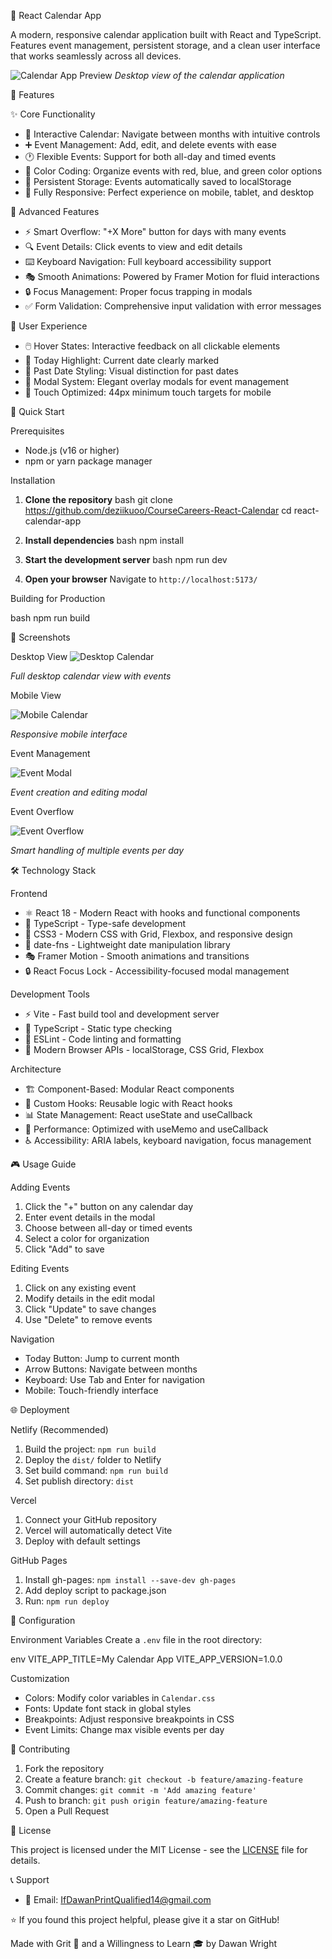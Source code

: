📅 React Calendar App

A modern, responsive calendar application built with React and TypeScript. Features event management, persistent storage, and a clean user interface that works seamlessly across all devices.

![Calendar App Preview](./screenshots/desktop-calendar.png)
*Desktop view of the calendar application*

🌟 Features

✨ Core Functionality
- 📅 Interactive Calendar: Navigate between months with intuitive controls
- ➕ Event Management: Add, edit, and delete events with ease
- 🕐 Flexible Events: Support for both all-day and timed events
- 🎨 Color Coding: Organize events with red, blue, and green color options
- 💾 Persistent Storage: Events automatically saved to localStorage
- 📱 Fully Responsive: Perfect experience on mobile, tablet, and desktop

🎯 Advanced Features
- ⚡ Smart Overflow: "+X More" button for days with many events
- 🔍 Event Details: Click events to view and edit details
- ⌨️ Keyboard Navigation: Full keyboard accessibility support
- 🎭 Smooth Animations: Powered by Framer Motion for fluid interactions
- 🔒 Focus Management: Proper focus trapping in modals
- ✅ Form Validation: Comprehensive input validation with error messages

🎨 User Experience
- 🖱️ Hover States: Interactive feedback on all clickable elements
- 📍 Today Highlight: Current date clearly marked
- 🌅 Past Date Styling: Visual distinction for past dates
- 🎪 Modal System: Elegant overlay modals for event management
- 🎯 Touch Optimized: 44px minimum touch targets for mobile

🚀 Quick Start

Prerequisites
- Node.js (v16 or higher)
- npm or yarn package manager

Installation

1. **Clone the repository**
   bash
   git clone https://github.com/deziikuoo/CourseCareers-React-Calendar
   cd react-calendar-app
   

2. **Install dependencies**
   bash
   npm install
   

3. **Start the development server**
   bash
   npm run dev
   

4. **Open your browser**
   Navigate to `http://localhost:5173/`

Building for Production

bash
npm run build


📱 Screenshots

Desktop View
![Desktop Calendar](./screenshots/desktop-calendar.png)

*Full desktop calendar view with events*



Mobile View

![Mobile Calendar](./screenshots/mobile-calendar.png)

*Responsive mobile interface*



Event Management

![Event Modal](./screenshots/event-modal.png)

*Event creation and editing modal*



Event Overflow

![Event Overflow](./screenshots/event-overflow.png)

*Smart handling of multiple events per day*



🛠️ Technology Stack

Frontend
- ⚛️ React 18 - Modern React with hooks and functional components
- 📘 TypeScript - Type-safe development
- 🎨 CSS3 - Modern CSS with Grid, Flexbox, and responsive design
- 📅 date-fns - Lightweight date manipulation library
- 🎭 Framer Motion - Smooth animations and transitions
- 🔒 React Focus Lock - Accessibility-focused modal management

Development Tools
- ⚡ Vite - Fast build tool and development server
- 🔧 TypeScript - Static type checking
- 📏 ESLint - Code linting and formatting
- 🎯 Modern Browser APIs - localStorage, CSS Grid, Flexbox

Architecture
- 🏗️ Component-Based: Modular React components
- 🎣 Custom Hooks: Reusable logic with React hooks
- 📊 State Management: React useState and useCallback
- 🎯 Performance: Optimized with useMemo and useCallback
- ♿ Accessibility: ARIA labels, keyboard navigation, focus management

🎮 Usage Guide

Adding Events
1. Click the "+" button on any calendar day
2. Enter event details in the modal
3. Choose between all-day or timed events
4. Select a color for organization
5. Click "Add" to save

Editing Events
1. Click on any existing event
2. Modify details in the edit modal
3. Click "Update" to save changes
4. Use "Delete" to remove events

Navigation
- Today Button: Jump to current month
- Arrow Buttons: Navigate between months
- Keyboard: Use Tab and Enter for navigation
- Mobile: Touch-friendly interface

🌐 Deployment

Netlify (Recommended)
1. Build the project: `npm run build`
2. Deploy the `dist/` folder to Netlify
3. Set build command: `npm run build`
4. Set publish directory: `dist`

Vercel
1. Connect your GitHub repository
2. Vercel will automatically detect Vite
3. Deploy with default settings

GitHub Pages
1. Install gh-pages: `npm install --save-dev gh-pages`
2. Add deploy script to package.json
3. Run: `npm run deploy`

🔧 Configuration

Environment Variables
Create a `.env` file in the root directory:

env
VITE_APP_TITLE=My Calendar App
VITE_APP_VERSION=1.0.0


Customization
- Colors: Modify color variables in `Calendar.css`
- Fonts: Update font stack in global styles
- Breakpoints: Adjust responsive breakpoints in CSS
- Event Limits: Change max visible events per day

🤝 Contributing

1. Fork the repository
2. Create a feature branch: `git checkout -b feature/amazing-feature`
3. Commit changes: `git commit -m 'Add amazing feature'`
4. Push to branch: `git push origin feature/amazing-feature`
5. Open a Pull Request

📝 License

This project is licensed under the MIT License - see the [LICENSE](LICENSE) file for details.


📞 Support

- 📧 Email: IfDawanPrintQualified14@gmail.com


⭐ If you found this project helpful, please give it a star on GitHub!

Made with Grit 💪 and a Willingness to Learn 🎓 by Dawan Wright
